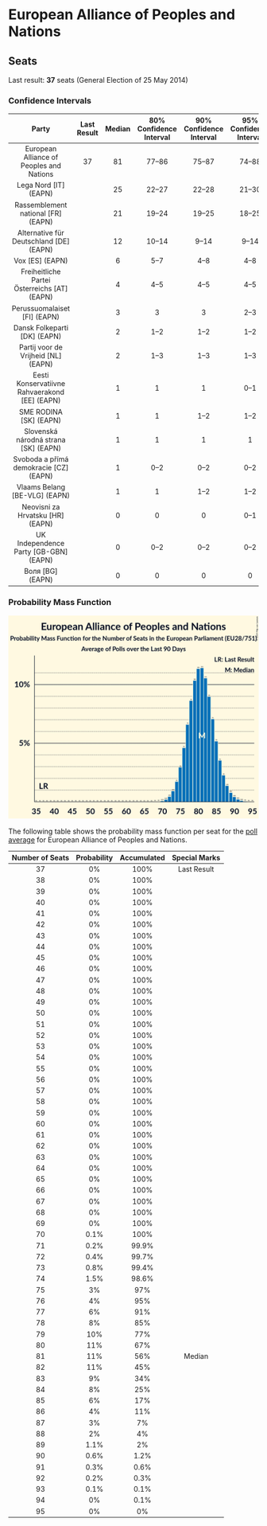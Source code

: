 # European Alliance of Peoples and Nations

## Seats

Last result: **37** seats (General Election of 25 May 2014)

### Confidence Intervals

| Party | Last Result | Median | 80% Confidence Interval | 90% Confidence Interval | 95% Confidence Interval | 99% Confidence Interval |
|:-----:|:-----------:|:------:|:-----------------------:|:-----------------------:|:-----------------------:|:-----------------------:|
| European Alliance of Peoples and Nations | 37 | 81 | 77–86 | 75–87 | 74–88 | 72–91 |
| Lega Nord [IT] (EAPN) | | 25 | 22–27 | 22–28 | 21–30 | 20–31 |
| Rassemblement national [FR] (EAPN) | | 21 | 19–24 | 19–25 | 18–25 | 17–26 |
| Alternative für Deutschland [DE] (EAPN) | | 12 | 10–14 | 9–14 | 9–14 | 8–15 |
| Vox [ES] (EAPN) | | 6 | 5–7 | 4–8 | 4–8 | 3–9 |
| Freiheitliche Partei Österreichs [AT] (EAPN) | | 4 | 4–5 | 4–5 | 4–5 | 3–5 |
| Perussuomalaiset [FI] (EAPN) | | 3 | 3 | 3 | 2–3 | 2–3 |
| Dansk Folkeparti [DK] (EAPN) | | 2 | 1–2 | 1–2 | 1–2 | 1–3 |
| Partij voor de Vrijheid [NL] (EAPN) | | 2 | 1–3 | 1–3 | 1–3 | 1–3 |
| Eesti Konservatiivne Rahvaerakond [EE] (EAPN) | | 1 | 1 | 1 | 0–1 | 0–1 |
| SME RODINA [SK] (EAPN) | | 1 | 1 | 1–2 | 1–2 | 1–2 |
| Slovenská národná strana [SK] (EAPN) | | 1 | 1 | 1 | 1 | 1 |
| Svoboda a přímá demokracie [CZ] (EAPN) | | 1 | 0–2 | 0–2 | 0–2 | 0–2 |
| Vlaams Belang [BE-VLG] (EAPN) | | 1 | 1 | 1–2 | 1–2 | 1–2 |
| Neovisni za Hrvatsku [HR] (EAPN) | | 0 | 0 | 0 | 0–1 | 0–1 |
| UK Independence Party [GB-GBN] (EAPN) | | 0 | 0–2 | 0–2 | 0–2 | 0–3 |
| Воля [BG] (EAPN) | | 0 | 0 | 0 | 0 | 0–1 |

### Probability Mass Function

![Graph with seats probability mass function not yet produced](average-2019-05-21-seats-pmf-europeanallianceofpeoplesandnations.png "Seats Probability Mass Function")

The following table shows the probability mass function per seat for the [poll average](average-2019-05-21.html) for European Alliance of Peoples and Nations.

| Number of Seats | Probability | Accumulated | Special Marks |
|:---------------:|:-----------:|:-----------:|:-------------:|
| 37 | 0% | 100% | Last Result |
| 38 | 0% | 100% |  |
| 39 | 0% | 100% |  |
| 40 | 0% | 100% |  |
| 41 | 0% | 100% |  |
| 42 | 0% | 100% |  |
| 43 | 0% | 100% |  |
| 44 | 0% | 100% |  |
| 45 | 0% | 100% |  |
| 46 | 0% | 100% |  |
| 47 | 0% | 100% |  |
| 48 | 0% | 100% |  |
| 49 | 0% | 100% |  |
| 50 | 0% | 100% |  |
| 51 | 0% | 100% |  |
| 52 | 0% | 100% |  |
| 53 | 0% | 100% |  |
| 54 | 0% | 100% |  |
| 55 | 0% | 100% |  |
| 56 | 0% | 100% |  |
| 57 | 0% | 100% |  |
| 58 | 0% | 100% |  |
| 59 | 0% | 100% |  |
| 60 | 0% | 100% |  |
| 61 | 0% | 100% |  |
| 62 | 0% | 100% |  |
| 63 | 0% | 100% |  |
| 64 | 0% | 100% |  |
| 65 | 0% | 100% |  |
| 66 | 0% | 100% |  |
| 67 | 0% | 100% |  |
| 68 | 0% | 100% |  |
| 69 | 0% | 100% |  |
| 70 | 0.1% | 100% |  |
| 71 | 0.2% | 99.9% |  |
| 72 | 0.4% | 99.7% |  |
| 73 | 0.8% | 99.4% |  |
| 74 | 1.5% | 98.6% |  |
| 75 | 3% | 97% |  |
| 76 | 4% | 95% |  |
| 77 | 6% | 91% |  |
| 78 | 8% | 85% |  |
| 79 | 10% | 77% |  |
| 80 | 11% | 67% |  |
| 81 | 11% | 56% | Median |
| 82 | 11% | 45% |  |
| 83 | 9% | 34% |  |
| 84 | 8% | 25% |  |
| 85 | 6% | 17% |  |
| 86 | 4% | 11% |  |
| 87 | 3% | 7% |  |
| 88 | 2% | 4% |  |
| 89 | 1.1% | 2% |  |
| 90 | 0.6% | 1.2% |  |
| 91 | 0.3% | 0.6% |  |
| 92 | 0.2% | 0.3% |  |
| 93 | 0.1% | 0.1% |  |
| 94 | 0% | 0.1% |  |
| 95 | 0% | 0% |  |


